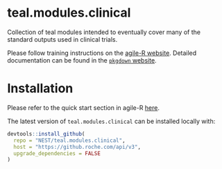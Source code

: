 # teal.modules.clinical
Collection of teal modules intended to eventually cover many of the standard outputs used in clinical trials. 

Please follow training instructions on the [agile-R website](https://go.roche.com/agile-R). Detailed documentation can be found in the [`pkgdown` website](https://go.roche.com/nest-docs/api-reference/).

# Installation

Please refer to the quick start section in agile-R [here](https://go.roche.com/agile-R).

The latest version of `teal.modules.clinical` can be installed locally with:

```r
devtools::install_github(
  repo = "NEST/teal.modules.clinical",
  host = "https://github.roche.com/api/v3",
  upgrade_dependencies = FALSE
)
```
